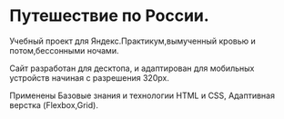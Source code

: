 
# Путешествие по России.

Учебный проект для Яндекс.Практикум,вымученный кровью и потом,бессонными ночами.

Сайт разработан для десктопа, и адаптирован для мобильных устройств начиная с разрешения 320px.

Применены Базовые знания и технологии HTML и CSS, Адаптивная верстка (Flexbox,Grid).
